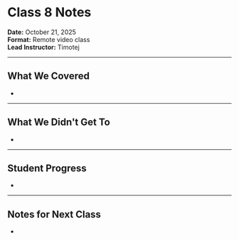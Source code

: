 # Class 8 Notes

**Date:** October 21, 2025  
**Format:** Remote video class  
**Lead Instructor:** Timotej

---

## What We Covered

- 

---

## What We Didn't Get To

- 

---

## Student Progress

- 

---

## Notes for Next Class

- 
